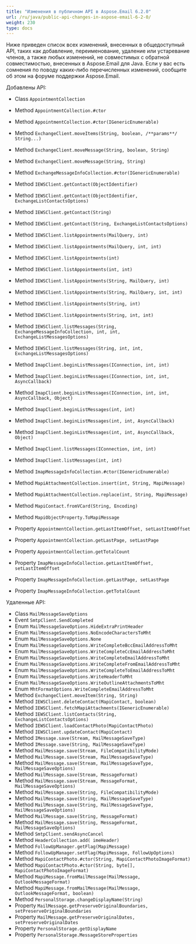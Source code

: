 ```yaml
---
title: "Изменения в публичном API в Aspose.Email 6.2.0"
url: /ru/java/public-api-changes-in-aspose-email-6-2-0/
weight: 230
type: docs
---
```


Ниже приведен список всех изменений, внесенных в общедоступный API, таких как добавление, переименование, удаление или устаревание членов, а также любых изменений, не совместимых с обратной совместимостью, внесенных в Aspose.Email для Java. Если у вас есть сомнения по поводу каких-либо перечисленных изменений, сообщите об этом на форуме поддержки Aspose.Email.

Добавлены API:
- Class `AppointmentCollection`

- Method `AppointmentCollection.#ctor`
- Method `AppointmentCollection.#ctor(IGenericEnumerable)`

- Method `ExchangeClient.moveItems(String, boolean, /**params**/ String...)`
- Method `ExchangeClient.moveMessage(String, boolean, String)`
- Method `ExchangeClient.moveMessage(String, String)`
- Method `ExchangeMessageInfoCollection.#ctor(IGenericEnumerable)`
- Method `IEWSClient.getContact(ObjectIdentifier)`
- Method `IEWSClient.getContact(ObjectIdentifier, ExchangeListContactsOptions)`
- Method `IEWSClient.getContact(String)`
- Method `IEWSClient.getContact(String, ExchangeListContactsOptions)`
- Method `IEWSClient.listAppointments(MailQuery, int)`
- Method `IEWSClient.listAppointments(MailQuery, int, int)`
- Method `IEWSClient.listAppointments(int)`
- Method `IEWSClient.listAppointments(int, int)`
- Method `IEWSClient.listAppointments(String, MailQuery, int)`
- Method `IEWSClient.listAppointments(String, MailQuery, int, int)`
- Method `IEWSClient.listAppointments(String, int)`
- Method `IEWSClient.listAppointments(String, int, int)`
- Method `IEWSClient.listMessages(String, ExchangeMessageInfoCollection, int, int, ExchangeListMessagesOptions)`
- Method `IEWSClient.listMessages(String, int, int, ExchangeListMessagesOptions)`

- Method `ImapClient.beginListMessages(IConnection, int, int)`
- Method `ImapClient.beginListMessages(IConnection, int, int, AsyncCallback)`
- Method `ImapClient.beginListMessages(IConnection, int, int, AsyncCallback, Object)`
- Method `ImapClient.beginListMessages(int, int)`
- Method `ImapClient.beginListMessages(int, int, AsyncCallback)`
- Method `ImapClient.beginListMessages(int, int, AsyncCallback, Object)`
- Method `ImapClient.listMessages(IConnection, int, int)`
- Method `ImapClient.listMessages(int, int)`
- Method `ImapMessageInfoCollection.#ctor(IGenericEnumerable)`
- Method `MapiAttachmentCollection.insert(int, String, MapiMessage)`
- Method `MapiAttachmentCollection.replace(int, String, MapiMessage)`
- Method `MapiContact.fromVCard(String, Encoding)`
- Method `MapiObjectProperty.ToMapiMessage`
- Property `AppointmentCollection.getLastItemOffset, setLastItemOffset`
- Property `AppointmentCollection.getLastPage, setLastPage`
- Property `AppointmentCollection.getTotalCount`
- Property `ImapMessageInfoCollection.getLastItemOffset, setLastItemOffset`
- Property `ImapMessageInfoCollection.getLastPage, setLastPage`
- Property `ImapMessageInfoCollection.getTotalCount`

Удаленные API:
- Class `MailMessageSaveOptions`
- Event `SmtpClient.SendCompleted`
- Enum `MailMessageSaveOptions.HideExtraPrintHeader`
- Enum `MailMessageSaveOptions.NoEncodeCharactersToMht`
- Enum `MailMessageSaveOptions.None`
- Enum `MailMessageSaveOptions.WriteCompleteBccEmailAddressToMht`
- Enum `MailMessageSaveOptions.WriteCompleteCcEmailAddressToMht`
- Enum `MailMessageSaveOptions.WriteCompleteEmailAddressToMht`
- Enum `MailMessageSaveOptions.WriteCompleteFromEmailAddressToMht`
- Enum `MailMessageSaveOptions.WriteCompleteToEmailAddressToMht`
- Enum `MailMessageSaveOptions.WriteHeaderToMht`
- Enum `MailMessageSaveOptions.WriteOutlineAttachmentsToMht`
- Enum `MhtFormatOptions.WriteCompleteEmailAddressToMht`
- Method `ExchangeClient.moveItem(String, String)`
- Method `IEWSClient.deleteContact(MapiContact, boolean)`
- Method `IEWSClient.fetchMapiAttachments(IGenericEnumerable)`
- Method `IEWSClient.listContacts(String, ExchangeListContactsOptions)`
- Method `IEWSClient.loadContactPhoto(MapiContactPhoto)`
- Method `IEWSClient.updateContact(MapiContact)`
- Method `IMessage.save(Stream, MailMessageSaveType)`
- Method `IMessage.save(String, MailMessageSaveType)`
- Method `MailMessage.save(Stream, FileCompatibilityMode)`
- Method `MailMessage.save(Stream, MailMessageSaveType)`
- Method `MailMessage.save(Stream, MailMessageSaveType, MailMessageSaveOptions)`
- Method `MailMessage.save(Stream, MessageFormat)`
- Method `MailMessage.save(Stream, MessageFormat, MailMessageSaveOptions)`
- Method `MailMessage.save(String, FileCompatibilityMode)`
- Method `MailMessage.save(String, MailMessageSaveType)`
- Method `MailMessage.save(String, MailMessageSaveType, MailMessageSaveOptions)`
- Method `MailMessage.save(String, MessageFormat)`
- Method `MailMessage.save(String, MessageFormat, MailMessageSaveOptions)`
- Method `SmtpClient.sendAsyncCancel`
- Method `HeaderCollection.add( imeHeader)`
- Method `FollowUpManager.getFlag(MapiMessage)`
- Method `FollowUpManager.setFlag(MapiMessage, FollowUpOptions)`
- Method `MapiContactPhoto.#ctor(String, MapiContactPhotoImageFormat)`
- Method `MapiContactPhoto.#ctor(String, byte[], MapiContactPhotoImageFormat)`
- Method `MapiMessage.fromMailMessage(MailMessage, OutlookMessageFormat)`
- Method `MapiMessage.fromMailMessage(MailMessage, OutlookMessageFormat, boolean)`
- Method `PersonalStorage.changeDisplayName(String)`
- Property `MailMessage.getPreserveOriginalBoundaries, setPreserveOriginalBoundaries`
- Property `MailMessage.getPreserveOriginalDates, setPreserveOriginalDates`
- Property `PersonalStorage.getDisplayName`
- Property `PersonalStorage.MessageStoreProperties`

